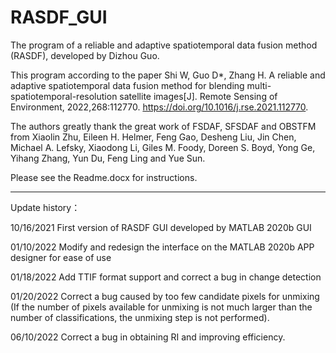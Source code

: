 # RASDF_GUI
The program of a reliable and adaptive spatiotemporal data fusion method (RASDF), developed by Dizhou Guo.

This program according to the paper Shi W, Guo D*, Zhang H. A reliable and adaptive spatiotemporal data fusion method for blending multi-spatiotemporal-resolution satellite images[J]. Remote Sensing of Environment, 2022,268:112770. https://doi.org/10.1016/j.rse.2021.112770.

The authors greatly thank the great work of FSDAF, SFSDAF and OBSTFM from Xiaolin Zhu, Eileen H. Helmer, Feng Gao, Desheng Liu, Jin Chen, Michael A. Lefsky, Xiaodong Li, Giles M. Foody, Doreen S. Boyd, Yong Ge, Yihang Zhang, Yun Du, Feng Ling and Yue Sun.

Please see the Readme.docx for instructions.


------------------------------------------------------------------------------------------
Update history：

10/16/2021 First version of RASDF GUI developed by MATLAB 2020b GUI

01/10/2022 Modify and redesign the interface on the MATLAB 2020b APP designer for ease of use

01/18/2022 Add TTIF format support and correct a bug in change detection

01/20/2022 Correct a bug caused by too few candidate pixels for unmixing (If the number of pixels available for unmixing is not much larger than the number of classifications, the unmixing step is not performed).

06/10/2022 Correct a bug in obtaining RI and improving efficiency.
